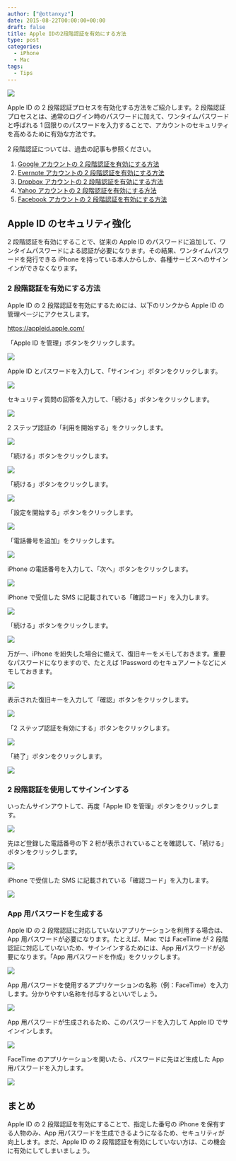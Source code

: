```yaml
---
author: ["@ottanxyz"]
date: 2015-08-22T00:00:00+00:00
draft: false
title: Apple IDの2段階認証を有効にする方法
type: post
categories:
  - iPhone
  - Mac
tags:
  - Tips
---
```


![](150822-55d7cccd48ee5.jpg)

Apple ID の 2 段階認証プロセスを有効化する方法をご紹介します。2 段階認証プロセスとは、通常のログイン時のパスワードに加えて、ワンタイムパスワードと呼ばれる 1 回限りのパスワードを入力することで、アカウントのセキュリティを高めるために有効な方法です。

2 段階認証については、過去の記事も参照ください。

1. [Google アカウントの 2 段階認証を有効にする方法](/posts/2015/04/google-two-step-authentication-890/)
2. [Evernote アカウントの 2 段階認証を有効にする方法](/posts/2015/04/evernote-two-step-authentication-909/)
3. [Dropbox アカウントの 2 段階認証を有効にする方法](/posts/2015/04/dropbox-two-step-authentication-929/)
4. [Yahoo アカウントの 2 段階認証を有効にする方法](/posts/2015/04/yahoo-two-step-authentication-958/)
5. [Facebook アカウントの 2 段階認証を有効にする方法](/posts/2015/04/facebook-two-step-authentication-934/)

## Apple ID のセキュリティ強化

2 段階認証を有効にすることで、従来の Apple ID のパスワードに追加して、ワンタイムパスワードによる認証が必要になります。その結果、ワンタイムパスワードを発行できる iPhone を持っている本人からしか、各種サービスへのサインインができなくなります。

### 2 段階認証を有効にする方法

Apple ID の 2 段階認証を有効にするためには、以下のリンクから Apple ID の管理ページにアクセスします。

https://appleid.apple.com/

「Apple ID を管理」ボタンをクリックします。

![](150822-55d7c5e355448.png)

Apple ID とパスワードを入力して、「サインイン」ボタンをクリックします。

![](150822-55d7c5e688caa.png)

セキュリティ質問の回答を入力して、「続ける」ボタンをクリックします。

![](150822-55d7c5e8e4d67.png)

2 ステップ認証の「利用を開始する」をクリックします。

![](150822-55d7c5eb90218.png)

「続ける」ボタンをクリックします。

![](150822-55d7c5ede7c8f.png)

「続ける」ボタンをクリックします。

![](150822-55d7c5f0eb366.png)

「設定を開始する」ボタンをクリックします。

![](150822-55d7c5f3e982b.png)

「電話番号を追加」をクリックします。

![](150822-55d7c5f5ef21e.png)

iPhone の電話番号を入力して、「次へ」ボタンをクリックします。

![](150822-55d7c5f7bd16b.png)

iPhone で受信した SMS に記載されている「確認コード」を入力します。

![](150822-55d7c5f9a23d1.png)

「続ける」ボタンをクリックします。

![](150822-55d7c5fbbc205.png)

万が一、iPhone を紛失した場合に備えて、復旧キーをメモしておきます。重要なパスワードになりますので、たとえば 1Password のセキュアノートなどにメモしておきます。

![](150822-55d7c5fec52ac.png)

表示された復旧キーを入力して「確認」ボタンをクリックします。

![](150822-55d7c6019beb0.png)

「2 ステップ認証を有効にする」ボタンをクリックします。

![](150822-55d7c60380178.png)

「終了」ボタンをクリックします。

![](150822-55d7c605b87e9.png)

### 2 段階認証を使用してサインインする

いったんサインアウトして、再度「Apple ID を管理」ボタンをクリックします。

![](150822-55d7c6086f425.png)

先ほど登録した電話番号の下 2 桁が表示されていることを確認して、「続ける」ボタンをクリックします。

![](150822-55d7c60b2fcad.png)

iPhone で受信した SMS に記載されている「確認コード」を入力します。

![](150822-55d7c60db0b51.png)

### App 用パスワードを生成する

Apple ID の 2 段階認証に対応していないアプリケーションを利用する場合は、App 用パスワードが必要になります。たとえば、Mac では FaceTime が 2 段階認証に対応していないため、サインインするためには、App 用パスワードが必要になります。「App 用パスワードを作成」をクリックします。

![](150822-55d7c61011c77.png)

App 用パスワードを使用するアプリケーションの名称（例：FaceTime）を入力します。分かりやすい名称を付与するといいでしょう。

![](150822-55d7c612dd286.png)

App 用パスワードが生成されるため、このパスワードを入力して Apple ID でサインインします。

![](150822-55d7c6147b04b.png)

FaceTime のアプリケーションを開いたら、パスワードに先ほど生成した App 用パスワードを入力します。

![](150822-55d7ccc9b7c26.png)

## まとめ

Apple ID の 2 段階認証を有効にすることで、指定した番号の iPhone を保有する人物のみ、App 用パスワードを生成できるようになるため、セキュリティが向上します。まだ、Apple ID の 2 段階認証を有効にしていない方は、この機会に有効にしてしまいましょう。
